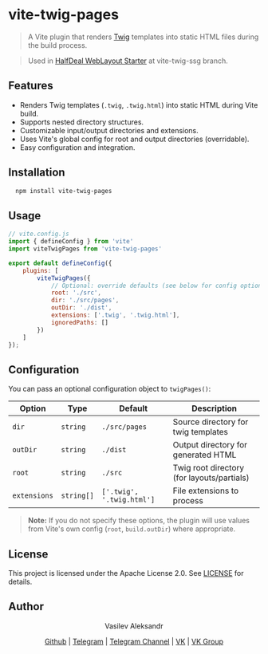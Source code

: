 # vite-twig-pages
> A Vite plugin that renders [Twig](https://twig.symfony.com/) templates into static HTML files during the build process.

> Used in [HalfDeal WebLayout Starter](https://github.com/Wyndace/halfdeal-weblayout-starter) at vite-twig-ssg branch.

## Features
- Renders Twig templates (`.twig`, `.twig.html`) into static HTML during Vite build.
- Supports nested directory structures.
- Customizable input/output directories and extensions.
- Uses Vite's global config for root and output directories (overridable).
- Easy configuration and integration.

## Installation
```bash
  npm install vite-twig-pages
```

## Usage
```javascript
// vite.config.js
import { defineConfig } from 'vite'
import viteTwigPages from 'vite-twig-pages'

export default defineConfig({
    plugins: [
        viteTwigPages({
            // Optional: override defaults (see below for config options)
            root: './src',
            dir: './src/pages',
            outDir: './dist',
            extensions: ['.twig', '.twig.html'],
            ignoredPaths: []
        })
    ]
});
```

## Configuration
You can pass an optional configuration object to `twigPages()`:

| Option       | Type         | Default                         | Description                                   |
|--------------|--------------|---------------------------------|-----------------------------------------------|
| `dir`        | `string`     | `./src/pages`                   | Source directory for twig templates           |
| `outDir`     | `string`     | `./dist`                        | Output directory for generated HTML           |
| `root`       | `string`     | `./src`                         | Twig root directory (for layouts/partials)    |
| `extensions` | `string[]`   | `['.twig', '.twig.html']`       | File extensions to process                    |

> **Note:** If you do not specify these options, the plugin will use values from Vite's own config (`root`, `build.outDir`) where appropriate.

## License
This project is licensed under the Apache License 2.0. See [LICENSE](https://raw.githubusercontent.com/Wyndace/vite-twig-pages/refs/heads/main/LICENSE) for details.

## Author
<p align="center">Vasilev Aleksandr</p>
<p align="center">
    <a href="https://github.com/Wyndace">Github</a> |
    <a href="https://t.me/Wyndace">Telegram</a> |
    <a href="https://t.me/smthonit">Telegram Channel</a> |
    <a href="https://vk.com/stylelifedeal.wyndace">VK</a> |
    <a href ="https://vk.com/smthonit">VK Group</a>
</p>